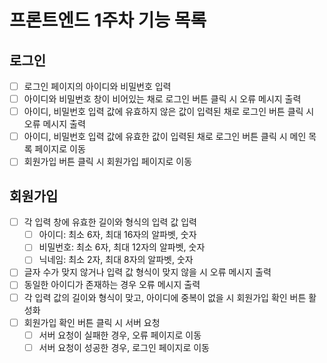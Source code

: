 # 프론트엔드 1주차 기능 목록

## 로그인
- [ ] 로그인 페이지의 아이디와 비밀번호 입력
- [ ] 아이디와 비밀번호 창이 비어있는 채로 로그인 버튼 클릭 시 오류 메시지 출력
- [ ] 아이디, 비밀번호 입력 값에 유효하지 않은 값이 입력된 채로 로그인 버튼 클릭 시 오류 메시지 출력
- [ ] 아이디, 비밀번호 입력 값에 유효한 값이 입력된 채로 로그인 버튼 클릭 시 메인 목록 페이지로 이동
- [ ] 회원가입 버튼 클릭 시 회원가입 페이지로 이동

## 회원가입
- [ ] 각 입력 창에 유효한 길이와 형식의 입력 값 입력
  - [ ] 아이디: 최소 6자, 최대 16자의 알파벳, 숫자
  - [ ] 비밀번호: 최소 6자, 최대 12자의 알파벳, 숫자
  - [ ] 닉네임: 최소 2자, 최대 8자의 알파벳, 숫자
- [ ] 글자 수가 맞지 않거나 입력 값 형식이 맞지 않을 시 오류 메시지 출력
- [ ] 동일한 아이디가 존재하는 경우 오류 메시지 출력
- [ ] 각 입력 값의 길이와 형식이 맞고, 아이디에 중복이 없을 시 회원가입 확인 버튼 활성화
- [ ] 회원가입 확인 버튼 클릭 시 서버 요청
  - [ ] 서버 요청이 실패한 경우, 오류 페이지로 이동
  - [ ] 서버 요청이 성공한 경우, 로그인 페이지로 이동
